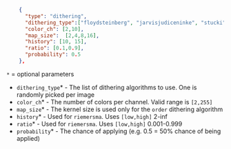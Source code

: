 ```json 
    {
      "type": "dithering",
      "dithering_type":["floydsteinberg", "jarvisjudiceninke", "stucki", "atkinson", "burkes", "sierra", "tworowsierra", "sierraLite", "order", "riemersma", "quantize"],
      "color_ch": [2,10],
      "map_size":  [2,4,8,16],
      "history": [10, 15],
      "ratio": [0.1,0.9],
      "probability": 0.5
    },
```
`*` = optional parameters

- `dithering_type`* - The list of dithering algorithms to use. One is randomly picked per image
- `color_ch`* - The number of colors per channel. Valid range is `[2,255]`
- `map_size`* - The kernel size is used only for the `order` dithering algorithm
- `history`* - Used for `riemersma`. Uses `[low,high]` 2-inf
- `ratio`* - Used for `riemersma`. Uses `[low,high]` 0.001-0.999
- `probability`* - The chance of applying (e.g. 0.5 = 50% chance of being applied)
